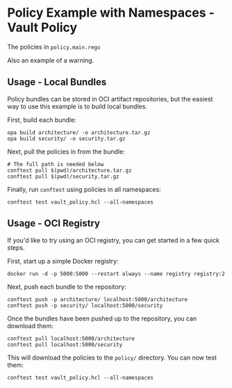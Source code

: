 # Policy Example with Namespaces - Vault Policy

The policies in `policy.main.rego`

Also an example of a warning.

## Usage - Local Bundles

Policy bundles can be stored in OCI artifact repositories, but the easiest way to use this example is to build local bundles.

First, build each bundle:

```
opa build architecture/ -o architecture.tar.gz
opa build security/ -o security.tar.gz
```

Next, pull the policies in from the bundle:

```
# The full path is needed below
conftest pull $(pwd)/architecture.tar.gz
conftest pull $(pwd)/security.tar.gz
```

Finally, run `conftest` using policies in all namespaces:

```
conftest test vault_policy.hcl --all-namespaces
```

## Usage - OCI Registry

If you'd like to try using an OCI registry, you can get started in a few quick steps.

First, start up a simple Docker registry:

```
docker run -d -p 5000:5000 --restart always --name registry registry:2
```

Next, push each bundle to the repository:

```
conftest push -p architecture/ localhost:5000/architecture
conftest push -p security/ localhost:5000/security
```

Once the bundles have been pushed up to the repository, you can download them:

```
conftest pull localhost:5000/architecture
conftest pull localhost:5000/security
```

This will download the policies to the `policy/` directory. You can now test them:

```
conftest test vault_policy.hcl --all-namespaces
```
